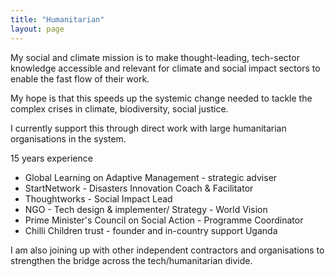 ```yaml
---
title: "Humanitarian"
layout: page
---
```


My social and climate mission is to make thought-leading, tech-sector knowledge accessible and relevant for climate and social impact sectors to enable the fast flow of their work.

My hope is that this speeds up the systemic change needed to tackle the complex crises in climate, biodiversity, social justice.

I currently support this through direct work with large humanitarian organisations in the system.

15 years experience

- Global Learning on Adaptive Management - strategic adviser
- StartNetwork - Disasters Innovation Coach & Facilitator
- Thoughtworks - Social Impact Lead
- NGO - Tech design & implementer/ Strategy - World Vision
- Prime Minister's Council on Social Action - Programme Coordinator
- Chilli Children trust - founder and in-country support Uganda

I am also joining up with other independent contractors and organisations to strengthen the bridge across the tech/humanitarian divide.
